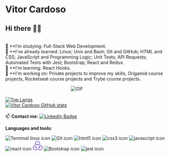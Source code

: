 # Vitor Cardoso

## Hi there 👋👋

<br/>🔭 **I’m studying: Full-Stack Web Development.
<br/>🌱 **I've already learned: Linux; Unix and Bash; Git and GitHub; HTML and CSS; JavaScript and Programming Logic; Unit Tests; API Requests; Automated Tests with Jest; Bootstrap; React and Redux.
<br/>🌱 **I'm learning: React Hooks.
<br/>🚀 **I'm working on: Private projects to improve my skills, Origamid course projects, Rocketseat course projects and Trybe course projects.

<img align="right" alt="GIF" src="https://octocat-generator-assets.githubusercontent.com/my-octocat-1621435593189.png" width="300px" />

<br/><br/>[![Top Langs](https://github-readme-stats.vercel.app/api/top-langs/?username=vitor-m-cardoso&layout=compact&bg_color=0d1117&title_color=b51414&icon_color=7a120a&text_color=fff)](https://github.com/vitor-m-cardoso/vitor-m-cardoso)
<br/>[![Vitor Cardoso GitHub stats](https://github-readme-stats.vercel.app/api?username=vitor-m-cardoso&show_icons=true&theme=dark)](https://github.com/vitor-m-cardoso/vitor-m-cardoso)
<br/><br/>📫 **Contact me:** [![Linkedin Badge](https://img.shields.io/badge/-linkedin-blue?style=flat-square&logo=Linkedin&logoColor=white&link=https://www.linkedin.com/in/vitormcardoso/)](https://www.linkedin.com/in/vitormcardoso/)


**Languages and tools:**  

<p align="left">
<img src="https://camo.githubusercontent.com/54d132e252c6ff56897de4f527263296004521b19f27d32e4dbe5f78711681af/68747470733a2f2f696d672e69636f6e73382e636f6d2f636f6c6f722f34382f3030303030302f636f6e736f6c652e706e67" alt="Terminal linux icon" width="30" height="30"/>
<img src="https://camo.githubusercontent.com/bc60041f5ea7b022c6419b73a15aaac12a2ede682867ec0d3e3c9ec374dce54b/68747470733a2f2f696d672e69636f6e73382e636f6d2f636f6c6f722f34382f3030303030302f6769742e706e67" alt="Git icon" width="30" height="30"/>
<img src="https://camo.githubusercontent.com/91624b4794cb98081ea55063865721be4b4399472c81e66b89b37fd07aad1d92/68747470733a2f2f696d672e69636f6e73382e636f6d2f636f6c6f722f34382f3030303030302f68746d6c2d352e706e67" alt="html5 icon" width="30" height="30"/> 
<img src="https://camo.githubusercontent.com/dc75aee770dff630309493116eeebd6a39c7042e4e94780a5e6c8f107bebe76f/68747470733a2f2f696d672e69636f6e73382e636f6d2f636f6c6f722f34382f3030303030302f637373332e706e67" alt="css3 icon" width="30" height="30"/> 
<img src="https://camo.githubusercontent.com/da839b79b282a7658a172f07e13496fb18bcf9fa624d061def0e80f47a68ff1d/68747470733a2f2f696d672e69636f6e73382e636f6d2f636f6c6f722f34382f3030303030302f6a6176617363726970742e706e67" alt="javascript icon" width="30" height="30"/> 
<img src="https://camo.githubusercontent.com/38b72f440cbf774558b9399b27bf659066e94b1eddc4510a9607ced1f028f6d0/68747470733a2f2f696d672e69636f6e73382e636f6d2f636f6c6f722f34382f3030303030302f72656163742d6e61746976652e706e67" alt="react icon" width="30" height="30"/> 
<img src="https://raw.githubusercontent.com/devicons/devicon/master/icons/redux/redux-original.svg" alt="redux icon" width="30" height="30"/>
<img src="https://camo.githubusercontent.com/0174b03bab13c90e5673eaafbaa2cc273f8f0f8e70c39e660d0db9895f41f7ae/68747470733a2f2f696d672e69636f6e73382e636f6d2f636f6c6f722f34382f3030303030302f626f6f7473747261702e706e67" alt="Bootstrap icon" width="30" height="30" />
<img src="https://www.learnstorybook.com/intro-to-storybook/logo-jest.png" alt="jest icon" width="30" height="30" />
</p>
